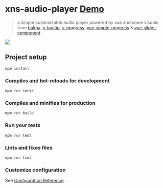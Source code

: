 # xns-audio-player [Demo](https://xns-audio-player.netlify.com/ "Demo")

> a simple customizable audio player powered by vue and some visuals from <a target="_blank" href="https://github.com/jgthms/bulma">bulma</a>, <a target="_blank" href="https://github.com/Akryum/v-tooltip">v-tooltip</a>, <a target="_blank" href="https://github.com/MissHoya/v-progress">v-progress</a>, <a target="_blank" href="https://github.com/dzwillia/vue-simple-progress">vue-simple-progress</a> & <a target="_blank" href="https://github.com/NightCatSama/vue-slider-component">vue-slider-component</a>

<img src="https://res.cloudinary.com/djx5h4cjt/image/upload/v1551204571/random/xns-music-player-2.gif" />

## Project setup
```
npm install
```

### Compiles and hot-reloads for development
```
npm run serve
```

### Compiles and minifies for production
```
npm run build
```

### Run your tests
```
npm run test
```

### Lints and fixes files
```
npm run lint
```

### Customize configuration
See [Configuration Reference](https://cli.vuejs.org/config/).
